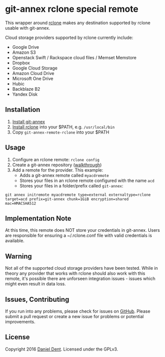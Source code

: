 # git-annex rclone special remote

This wrapper around [rclone](http://rclone.org/) makes any destination supported by rclone usable with git-annex.

Cloud storage providers supported by rclone currently include:
   * Google Drive
   * Amazon S3
   * Openstack Swift / Rackspace cloud files / Memset Memstore
   * Dropbox
   * Google Cloud Storage
   * Amazon Cloud Drive
   * Microsoft One Drive
   * Hubic
   * Backblaze B2
   * Yandex Disk

## Installation

   1. [Install git-annex](https://git-annex.branchable.com/install/)
   2. [Install rclone](http://rclone.org/install/) into your $PATH, e.g. `/usr/local/bin`
   3. Copy `git-annex-remote-rclone` into your $PATH

## Usage

   1. Configure an rclone remote: `rclone config`
   2. Create a git-annex repository ([walkthrough](https://git-annex.branchable.com/walkthrough/))
   3. Add a remote for the provider. This example:
      * Adds a git-annex remote called `myacdremote`
      * Stores your files in an rclone remote configured with the name `acd`
      * Stores your files in a folder/prefix called `git-annex`:

    git annex initremote myacdremote type=external externaltype=rclone target=acd prefix=git-annex chunk=1GiB encryption=shared mac=HMACSHA512

## Implementation Note

At this time, this remote does NOT store your credentials in git-annex. Users are responsible for ensuring a
~/.rclone.conf file with valid credentials is available.

## Warning

Not all of the supported cloud storage providers have been tested. While in theory any provider that works with rclone
should also work with this remote, it's possible there are unforseen integration issues - issues which might even
result in data loss.

## Issues, Contributing

If you run into any problems, please check for issues on [GitHub](https://github.com/DanielDent/git-annex-remote-rclone/issues).
Please submit a pull request or create a new issue for problems or potential improvements.

## License

Copyright 2016 [Daniel Dent](https://www.danieldent.com/). Licensed under the GPLv3.
